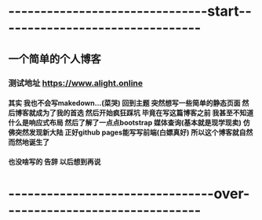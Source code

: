 # -------------------------------start--------------------------------
## 一个简单的个人博客
###  测试地址 https://www.alight.online
#### 其实 我也不会写makedown...(菜哭) 回到主题 突然想写一些简单的静态页面 然后博客就成为了我的首选 然后开始疯狂踩坑 毕竟在写这篇博客之前 我甚至不知道什么是响应式布局 然后了解了一点点bootstrap 媒体查询(基本就是现学现卖) 仿佛突然发现新大陆 正好github pages能写写前端(白嫖真好) 所以这个博客就自然而然地诞生了
#### 也没啥写的 告辞 以后想到再说
# --------------------------------over-------------------------------